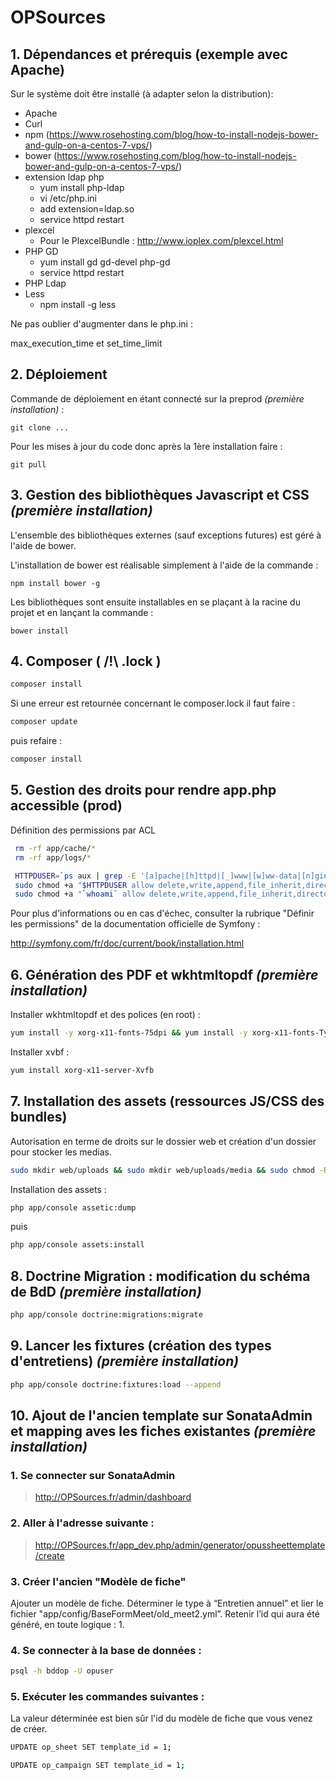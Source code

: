 # OPSources



## 1. Dépendances et prérequis (exemple avec Apache)

Sur le système doit être installé (à adapter selon la distribution):
* Apache
* Curl
* npm (https://www.rosehosting.com/blog/how-to-install-nodejs-bower-and-gulp-on-a-centos-7-vps/)
* bower (https://www.rosehosting.com/blog/how-to-install-nodejs-bower-and-gulp-on-a-centos-7-vps/)
* extension ldap php
    * yum install php-ldap
    * vi /etc/php.ini
    * add extension=ldap.so
    * service httpd restart
* plexcel
    * Pour le PlexcelBundle :  http://www.ioplex.com/plexcel.html
* PHP GD
    * yum install gd gd-devel php-gd
    * service httpd restart
* PHP Ldap
* Less
    * npm install -g less
    
    
Ne pas oublier d'augmenter dans le php.ini :

max_execution_time et set_time_limit

## 2. Déploiement 

Commande de déploiement en étant connecté sur la preprod _(première installation)_ :

    git clone ...
    
Pour les mises à jour du code donc après la 1ère installation faire :

    git pull

## 3. Gestion des bibliothèques Javascript et CSS _(première installation)_

L'ensemble des bibliothèques externes (sauf exceptions futures) est géré à
l'aide de bower.

L'installation de bower est réalisable simplement à l'aide de la commande :

    npm install bower -g

Les bibliothèques sont ensuite installables en se plaçant à la racine du
projet et en lançant la commande :

    bower install
    
## 4. Composer ( /!\ .lock )

```sh
composer install
```

Si une erreur est retournée concernant le composer.lock il faut faire :

```sh
composer update
```

puis refaire :

```sh
composer install
```

## 5. Gestion des droits pour rendre app.php accessible (prod)

Définition des permissions par ACL

```sh
 rm -rf app/cache/*
 rm -rf app/logs/*

 HTTPDUSER=`ps aux | grep -E '[a]pache|[h]ttpd|[_]www|[w]ww-data|[n]ginx' | grep -v root | head -1 | cut -d\  -f1`
 sudo chmod +a "$HTTPDUSER allow delete,write,append,file_inherit,directory_inherit" app/cache app/logs
 sudo chmod +a "`whoami` allow delete,write,append,file_inherit,directory_inherit" app/cache app/logs
```

Pour plus d'informations ou en cas d'échec, consulter la rubrique "Définir les permissions" de la documentation officielle de Symfony :

http://symfony.com/fr/doc/current/book/installation.html

## 6. Génération des PDF et wkhtmltopdf _(première installation)_

Installer wkhtmltopdf et des polices (en root) :

```sh
yum install -y xorg-x11-fonts-75dpi && yum install -y xorg-x11-fonts-Type1 && wget http://downloads.sourceforge.net/project/wkhtmltopdf/0.12.2.1/wkhtmltox-0.12.2.1_linux-centos7-amd64.rpm && rpm -Uvh wkhtmltox-0.12.2.1_linux-centos7-amd64.rpm
```

Installer xvbf :

```sh
yum install xorg-x11-server-Xvfb
```

## 7. Installation des assets (ressources JS/CSS des bundles)

Autorisation en terme de droits sur le dossier web et création d'un dossier pour stocker les medias.

```sh
sudo mkdir web/uploads && sudo mkdir web/uploads/media && sudo chmod -R 777 web
```
Installation des assets : 
```sh
php app/console assetic:dump
```
puis

```sh
php app/console assets:install
```

## 8. Doctrine Migration : modification du schéma de BdD _(première installation)_

```sh
php app/console doctrine:migrations:migrate
```
## 9. Lancer les fixtures (création des types d'entretiens) _(première installation)_

```sh
php app/console doctrine:fixtures:load --append
```
## 10. Ajout de l'ancien template sur SonataAdmin et mapping aves les fiches existantes  _(première installation)_

### 1. Se connecter sur SonataAdmin

 >http://OPSources.fr/admin/dashboard

### 2. Aller à l'adresse suivante : 
   > http://OPSources.fr/app_dev.php/admin/generator/opussheettemplate/create
   
### 3. Créer l'ancien "Modèle de fiche" 

Ajouter un modèle de fiche.
Déterminer le type à “Entretien annuel” et lier le fichier "app/config/BaseFormMeet/old_meet2.yml”. Retenir l’id qui aura été généré, en toute logique : 1.

### 4.  Se connecter à la base de données :
```sh
psql -h bddop -U opuser
```
### 5. Exécuter les commandes suivantes :
La valeur déterminée est bien sûr l'id du modèle de fiche que vous venez de créer.
```sh
UPDATE op_sheet SET template_id = 1;
```
```sh
UPDATE op_campaign SET template_id = 1;
```
